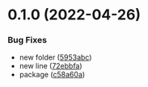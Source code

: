 # 0.1.0 (2022-04-26)


### Bug Fixes

* new folder ([5953abc](https://github.com/drey0143143/branch-protection/commit/5953abc6ab8b368139afcdf1b8fcb9ef625f4fa6))
* new line ([72ebbfa](https://github.com/drey0143143/branch-protection/commit/72ebbfa76b592d09facf8df3a1964fa31159447c))
* package ([c58a60a](https://github.com/drey0143143/branch-protection/commit/c58a60a6b57e88f7087077a7ce9a9d29086a0322))



